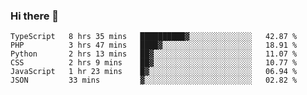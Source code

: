 ### Hi there 👋

<!--START_SECTION:waka-->

```text
TypeScript   8 hrs 35 mins   ██████████▓░░░░░░░░░░░░░░   42.87 %
PHP          3 hrs 47 mins   ████▓░░░░░░░░░░░░░░░░░░░░   18.91 %
Python       2 hrs 13 mins   ██▓░░░░░░░░░░░░░░░░░░░░░░   11.07 %
CSS          2 hrs 9 mins    ██▓░░░░░░░░░░░░░░░░░░░░░░   10.77 %
JavaScript   1 hr 23 mins    █▓░░░░░░░░░░░░░░░░░░░░░░░   06.94 %
JSON         33 mins         ▓░░░░░░░░░░░░░░░░░░░░░░░░   02.82 %
```

<!--END_SECTION:waka-->
